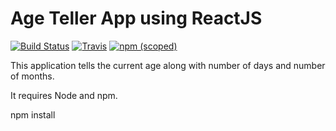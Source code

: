 # Age Teller App using ReactJS
[![Build Status](https://travis-ci.org/rakshitmidha/Age_Teller_App_React.svg?branch=master)](https://travis-ci.org/rakshitmidha/Age_Teller_App_React)
[![Travis](https://img.shields.io/travis/rust-lang/rust.svg)]()
[![npm (scoped)](https://img.shields.io/npm/v/@cycle/core.svg)]()

This application tells the current age along with number of days and number of months.

It requires Node and npm.

npm install
